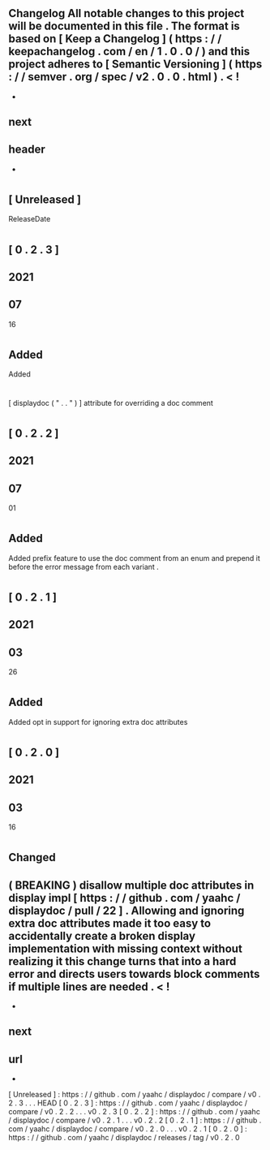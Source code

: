 #
Changelog
All
notable
changes
to
this
project
will
be
documented
in
this
file
.
The
format
is
based
on
[
Keep
a
Changelog
]
(
https
:
/
/
keepachangelog
.
com
/
en
/
1
.
0
.
0
/
)
and
this
project
adheres
to
[
Semantic
Versioning
]
(
https
:
/
/
semver
.
org
/
spec
/
v2
.
0
.
0
.
html
)
.
<
!
-
-
next
-
header
-
-
>
#
#
[
Unreleased
]
-
ReleaseDate
#
[
0
.
2
.
3
]
-
2021
-
07
-
16
#
#
Added
-
Added
#
[
displaydoc
(
"
.
.
"
)
]
attribute
for
overriding
a
doc
comment
#
[
0
.
2
.
2
]
-
2021
-
07
-
01
#
#
Added
-
Added
prefix
feature
to
use
the
doc
comment
from
an
enum
and
prepend
it
before
the
error
message
from
each
variant
.
#
[
0
.
2
.
1
]
-
2021
-
03
-
26
#
#
Added
-
Added
opt
in
support
for
ignoring
extra
doc
attributes
#
[
0
.
2
.
0
]
-
2021
-
03
-
16
#
#
Changed
-
(
BREAKING
)
disallow
multiple
doc
attributes
in
display
impl
[
https
:
/
/
github
.
com
/
yaahc
/
displaydoc
/
pull
/
22
]
.
Allowing
and
ignoring
extra
doc
attributes
made
it
too
easy
to
accidentally
create
a
broken
display
implementation
with
missing
context
without
realizing
it
this
change
turns
that
into
a
hard
error
and
directs
users
towards
block
comments
if
multiple
lines
are
needed
.
<
!
-
-
next
-
url
-
-
>
[
Unreleased
]
:
https
:
/
/
github
.
com
/
yaahc
/
displaydoc
/
compare
/
v0
.
2
.
3
.
.
.
HEAD
[
0
.
2
.
3
]
:
https
:
/
/
github
.
com
/
yaahc
/
displaydoc
/
compare
/
v0
.
2
.
2
.
.
.
v0
.
2
.
3
[
0
.
2
.
2
]
:
https
:
/
/
github
.
com
/
yaahc
/
displaydoc
/
compare
/
v0
.
2
.
1
.
.
.
v0
.
2
.
2
[
0
.
2
.
1
]
:
https
:
/
/
github
.
com
/
yaahc
/
displaydoc
/
compare
/
v0
.
2
.
0
.
.
.
v0
.
2
.
1
[
0
.
2
.
0
]
:
https
:
/
/
github
.
com
/
yaahc
/
displaydoc
/
releases
/
tag
/
v0
.
2
.
0
